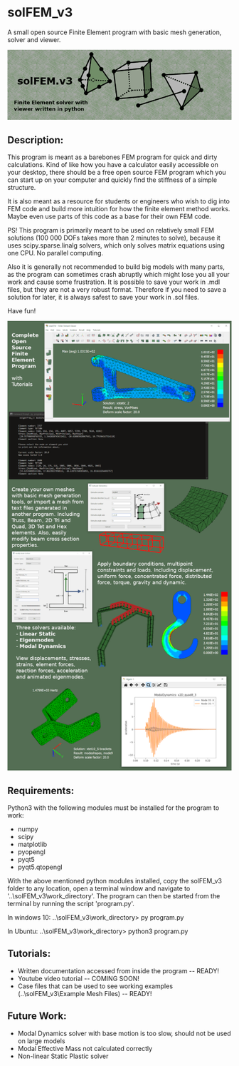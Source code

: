 # solFEM_v3
A small open source Finite Element program with basic mesh generation, solver and viewer.

![alt text](https://github.com/MrMechanics/solFEM_v3/blob/main/Splash/elements.png?raw=true)

Description:
------------

This program is meant as a barebones FEM program for quick and dirty calculations.
Kind of like how you have a calculator easily accessible on your desktop, there
should be a free open source FEM program which you can start up on your computer
and quickly find the stiffness of a simple structure.

It is also meant as a resource for students or engineers who wish to dig into FEM 
code and build more intuition for how the finite element method works. Maybe even 
use parts of this code as a base for their own FEM code.

PS! This program is primarily meant to be used on relatively small FEM solutions
(100 000 DOFs takes more than 2 minutes to solve), because it uses
scipy.sparse.linalg solvers, which only solves matrix equations using one CPU.
No parallel computing.

Also it is generally not recommended to build big models with many parts, as the
program can sometimes crash abruptly which might lose you all your work and cause 
some frustration. It is possible to save your work in .mdl files, but they are 
not a very robust format. Therefore if you need to save a solution for later, it 
is always safest to save your work in .sol files.

Have fun!

![alt text](https://github.com/MrMechanics/solFEM_v3/blob/main/Splash/program.png?raw=true)

Requirements:
-------------

Python3 with the following modules must be installed for the program to work:
- numpy
- scipy
- matplotlib
- pyopengl
- pyqt5
- pyqt5.qtopengl

With the above mentioned python modules installed, copy the solFEM_v3 folder to any location, 
open a terminal window and navigate to '..\solFEM_v3\work_directory'. The program can then be
started from the terminal by running the script 'program.py'.

In windows 10:
..\solFEM_v3\work_directory> py program.py

In Ubuntu:
..\solFEM_v3\work_directory> python3 program.py



Tutorials:
----------

- Written documentation accessed from inside the program -- READY!
- Youtube video tutorial -- COMING SOON!
- Case files that can be used to see working examples (..\solFEM_v3\Example Mesh Files) -- READY!



Future Work:
------------

- Modal Dynamics solver with base motion is too slow, should not be used on large models
- Modal Effective Mass not calculated correctly
- Non-linear Static Plastic solver


